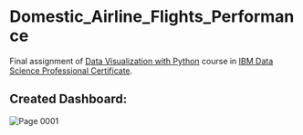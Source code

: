 # Domestic_Airline_Flights_Performance

Final assignment of [Data Visualization with Python](https://www.coursera.org/learn/python-for-data-visualization?specialization=ibm-data-science) course in [IBM Data Science Professional Certificate](https://www.coursera.org/professional-certificates/ibm-data-science).

## Created Dashboard:

![Page 0001](https://user-images.githubusercontent.com/71030153/155536013-e6550cf1-aa62-464f-82c1-3d3e4f47cbcf.jpg)
